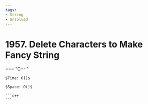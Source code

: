 ```yaml
---
tags:
- String
- Unsolved
---
```



# 1957. Delete Characters to Make Fancy String

=== "C++"

    $Time: O()$

    $Space: O()$

    ```c++
    ```